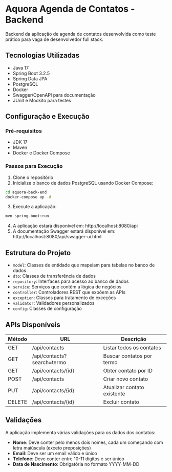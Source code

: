 # Aquora Agenda de Contatos - Backend

Backend da aplicação de agenda de contatos desenvolvida como teste prático para vaga de desenvolvedor full stack.

## Tecnologias Utilizadas

- Java 17
- Spring Boot 3.2.5
- Spring Data JPA
- PostgreSQL
- Docker
- Swagger/OpenAPI para documentação
- JUnit e Mockito para testes

## Configuração e Execução

### Pré-requisitos

- JDK 17
- Maven
- Docker e Docker Compose

### Passos para Execução

1. Clone o repositório
2. Inicialize o banco de dados PostgreSQL usando Docker Compose:

```bash
cd aquora-back-end
docker-compose up -d
```

3. Execute a aplicação:

```bash
mvn spring-boot:run
```

4. A aplicação estará disponível em: http://localhost:8080/api
5. A documentação Swagger estará disponível em: http://localhost:8080/api/swagger-ui.html

## Estrutura do Projeto

- `model`: Classes de entidade que mapeiam para tabelas no banco de dados
- `dto`: Classes de transferência de dados
- `repository`: Interfaces para acesso ao banco de dados
- `service`: Serviços que contêm a lógica de negócios
- `controller`: Controladores REST que expõem as APIs
- `exception`: Classes para tratamento de exceções
- `validator`: Validadores personalizados
- `config`: Classes de configuração

## APIs Disponíveis

| Método | URL                   | Descrição                   |
|--------|----------------------|----------------------------|
| GET    | /api/contacts        | Listar todos os contatos    |
| GET    | /api/contacts?search=termo | Buscar contatos por termo |
| GET    | /api/contacts/{id}   | Obter contato por ID        |
| POST   | /api/contacts        | Criar novo contato          |
| PUT    | /api/contacts/{id}   | Atualizar contato existente |
| DELETE | /api/contacts/{id}   | Excluir contato             |

## Validações

A aplicação implementa várias validações para os dados dos contatos:

- **Nome**: Deve conter pelo menos dois nomes, cada um começando com letra maiúscula (exceto preposições)
- **Email**: Deve ser um email válido e único
- **Telefone**: Deve conter entre 10-11 dígitos e ser único
- **Data de Nascimento**: Obrigatória no formato YYYY-MM-DD 